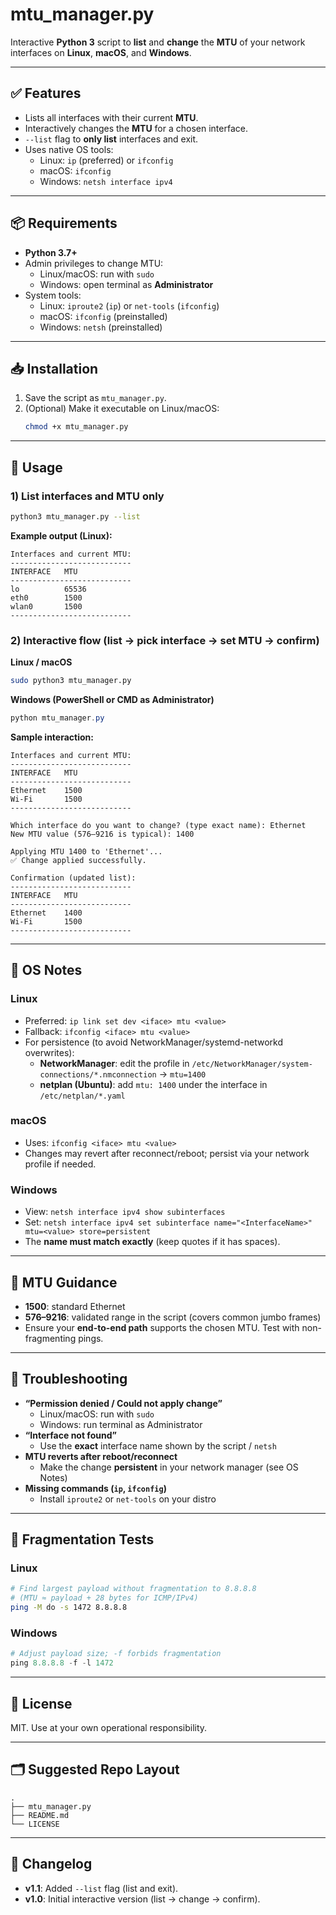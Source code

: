 # mtu_manager.py

Interactive **Python 3** script to **list** and **change** the **MTU** of your network interfaces on **Linux**, **macOS**, and **Windows**.

---

## ✅ Features

- Lists all interfaces with their current **MTU**.
- Interactively changes the **MTU** for a chosen interface.
- `--list` flag to **only list** interfaces and exit.
- Uses native OS tools:
  - Linux: `ip` (preferred) or `ifconfig`
  - macOS: `ifconfig`
  - Windows: `netsh interface ipv4`

---

## 📦 Requirements

- **Python 3.7+**
- Admin privileges to change MTU:
  - Linux/macOS: run with `sudo`
  - Windows: open terminal as **Administrator**
- System tools:
  - Linux: `iproute2` (`ip`) or `net-tools` (`ifconfig`)
  - macOS: `ifconfig` (preinstalled)
  - Windows: `netsh` (preinstalled)

---

## 📥 Installation

1. Save the script as `mtu_manager.py`.
2. (Optional) Make it executable on Linux/macOS:
   ```bash
   chmod +x mtu_manager.py
   ```

---

## 🧪 Usage

### 1) List interfaces and MTU only
```bash
python3 mtu_manager.py --list
```

**Example output (Linux):**
```
Interfaces and current MTU:
---------------------------
INTERFACE   MTU
---------------------------
lo          65536
eth0        1500
wlan0       1500
---------------------------
```

### 2) Interactive flow (list → pick interface → set MTU → confirm)

**Linux / macOS**
```bash
sudo python3 mtu_manager.py
```

**Windows (PowerShell or CMD as Administrator)**
```powershell
python mtu_manager.py
```

**Sample interaction:**
```
Interfaces and current MTU:
---------------------------
INTERFACE   MTU
---------------------------
Ethernet    1500
Wi-Fi       1500
---------------------------

Which interface do you want to change? (type exact name): Ethernet
New MTU value (576–9216 is typical): 1400

Applying MTU 1400 to 'Ethernet'...
✅ Change applied successfully.

Confirmation (updated list):
---------------------------
INTERFACE   MTU
---------------------------
Ethernet    1400
Wi-Fi       1500
---------------------------
```

---

## 🔧 OS Notes

### Linux
- Preferred: `ip link set dev <iface> mtu <value>`
- Fallback: `ifconfig <iface> mtu <value>`
- For persistence (to avoid NetworkManager/systemd-networkd overwrites):
  - **NetworkManager**: edit the profile in `/etc/NetworkManager/system-connections/*.nmconnection` → `mtu=1400`
  - **netplan (Ubuntu)**: add `mtu: 1400` under the interface in `/etc/netplan/*.yaml`

### macOS
- Uses: `ifconfig <iface> mtu <value>`
- Changes may revert after reconnect/reboot; persist via your network profile if needed.

### Windows
- View: `netsh interface ipv4 show subinterfaces`
- Set: `netsh interface ipv4 set subinterface name="<InterfaceName>" mtu=<value> store=persistent`
- The **name must match exactly** (keep quotes if it has spaces).

---

## 📏 MTU Guidance

- **1500**: standard Ethernet
- **576–9216**: validated range in the script (covers common jumbo frames)
- Ensure your **end-to-end path** supports the chosen MTU. Test with non-fragmenting pings.

---

## 🧰 Troubleshooting

- **“Permission denied / Could not apply change”**
  - Linux/macOS: run with `sudo`
  - Windows: run terminal as Administrator
- **“Interface not found”**
  - Use the **exact** interface name shown by the script / `netsh`
- **MTU reverts after reboot/reconnect**
  - Make the change **persistent** in your network manager (see OS Notes)
- **Missing commands (`ip`, `ifconfig`)**
  - Install `iproute2` or `net-tools` on your distro

---

## 🔎 Fragmentation Tests

### Linux
```bash
# Find largest payload without fragmentation to 8.8.8.8
# (MTU ≈ payload + 28 bytes for ICMP/IPv4)
ping -M do -s 1472 8.8.8.8
```

### Windows
```powershell
# Adjust payload size; -f forbids fragmentation
ping 8.8.8.8 -f -l 1472
```

---

## 📄 License

MIT. Use at your own operational responsibility.

---

## 🗂 Suggested Repo Layout

```
.
├── mtu_manager.py
├── README.md
└── LICENSE
```

---

## 📝 Changelog

- **v1.1**: Added `--list` flag (list and exit).
- **v1.0**: Initial interactive version (list → change → confirm).
